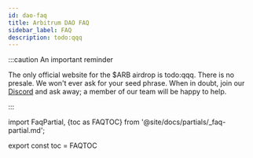 ```yaml
---
id: dao-faq
title: Arbitrum DAO FAQ
sidebar_label: FAQ
description: todo:qqq
---
```


:::caution An important reminder

The only official website for the $ARB airdrop is todo:qqq. There is no presale. We won't ever ask for your seed phrase. When in doubt, join our [Discord](#todo:qqq) and ask away; a member of our team will be happy to help.

:::


import FaqPartial, {toc as FAQTOC} from '@site/docs/partials/_faq-partial.md';

<div data-faq-origin-slug='dao-faq'>
    <FaqPartial />
</div>

export const toc = FAQTOC
